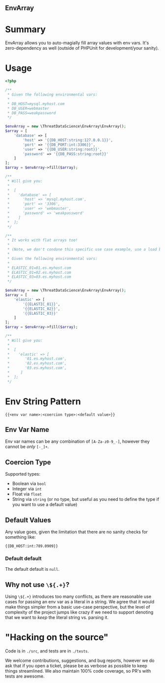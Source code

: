 EnvArray
--------

# Summary
EnvArray allows you to auto-magially fill array values with env vars. It's zero-dependency as well (outside of PHPUnit 
for development/your sanity).

# Usage

```php
<?php

/**
 * Given the following environmental vars:
 * 
 * DB_HOST=mysql.myhost.com
 * DB_USER=webmaster
 * DB_PASS=weakpassword
 */

$envArray = new \ThreatDataScience\EnvArray\EnvArray();
$array = [
    'database' => [
        'host' => '{{DB_HOST:string:127.0.0.1}}',
        'port' => '{{DB_PORT:int:3306}}',
        'user' => '{{DB_USER:string:root}}',
        'password' => '{{DB_PASS:string:root}}'
    ]
];
$array = $envArray->fill($array);

/**
 * Will give you:
 * 
 *  [
 *    'database' => [
 *      'host' => 'mysql.myhost.com',
 *      'port' => '3306',
 *      'user' => 'webmaster',
 *      'password' => 'weakpassword'
 *    ]
 *  ];
 */

/**
 * It works with flat arrays too!
 * 
 * (Note, we don't condone this specific use case example, use a load balancer)
 * 
 * Given the following environmental vars:
 * 
 * ELASTIC_01=01.es.myhost.com
 * ELASTIC_01=02.es.myhost.com
 * ELASTIC_03=03.es.myhost.com
 */

$envArray = new \ThreatDataScience\EnvArray\EnvArray();
$array = [
    'elastic' => [
        '{{ELASTIC_01}}',
        '{{ELASTIC_02}}',
        '{{ELASTIC_03}}'
    ]
];
$array = $envArray->fill($array);

/**
 * Will give you:
 * 
 *  [
 *    'elastic' => [
 *       '01.es.myhost.com',
 *       '02.es.myhost.com',
 *       '03.es.myhost.com',
 *     ]
 *  ];
 */

```

# Env String Pattern
```text
{{<env var name>:<coercion type>:<default value>}}
```

## Env Var Name
Env var names can be any combination of `[A-Za-z0-9_-]`, however they cannot be _only_ `[-_]+`.

## Coercion Type
Supported types:

- Boolean via `bool`
- Integer via `int`
- Float via `float`
- String via `string` (or no type, but useful as you need to define the type if you want to use a default value)

## Default Values
Any value goes, given the limitation that there are no sanity checks for something like:
```text
{{DB_HOST:int:789.0909}}
```
### Default default
The default default is `null`.

## Why not use `\${.+}`?
Using `\${.+}` introduces too many conflicts, as there are reasonable use cases for passing an env var as a literal in a
string. We agree that it would make things simpler from a basic use-case perspective, but the level of complexity of the
project jumps like crazy if we need to support denoting that we want to _keep_ the literal string vs. parsing it.

# "Hacking on the source"
Code is in `./src`, and tests are in `./tests`. 

We welcome contributions, suggestions, and bug reports, however we do ask that if you open a ticket, please be as 
verbose as possible to keep things streamlined. We also maintain 100% code coverage, so PR's with tests are awesome. 